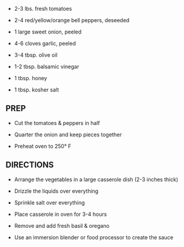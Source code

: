 - 2-3 lbs. fresh tomatoes

- 2-4 red/yellow/orange bell peppers, deseeded

- 1 large sweet onion, peeled

- 4-6 cloves garlic, peeled

- 3-4 tbsp. olive oil

- 1-2 tbsp. balsamic vinegar

- 1 tbsp. honey

- 1 tbsp. kosher salt

## PREP

- Cut the tomatoes & peppers in half

- Quarter the onion and keep pieces together

- Preheat oven to 250° F

## DIRECTIONS

- Arrange the vegetables in a large casserole dish (2-3 inches thick)

- Drizzle the liquids over everything

- Sprinkle salt over everything

- Place casserole in oven for 3-4 hours

- Remove and add fresh basil & oregano

- Use an immersion blender or food processor to create the sauce
